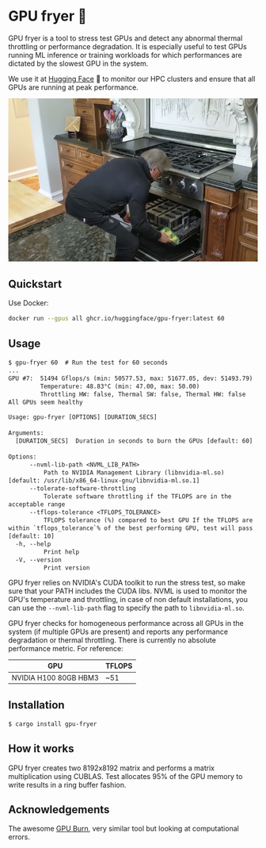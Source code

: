 # GPU fryer 🍳

GPU fryer is a tool to stress test GPUs and detect any abnormal thermal throttling or performance degradation.
It is especially useful to test GPUs running ML inference or training workloads for which
performances are dictated by the slowest GPU in the system.

We use it at [Hugging Face](https://huggingface.co) 🤗 to monitor our HPC clusters and ensure that all GPUs are running
at
peak performance.

![cooking.jpg](./assets/cooking.jpg)

## Quickstart

Use Docker:

```bash
docker run --gpus all ghcr.io/huggingface/gpu-fryer:latest 60
```

## Usage

```
$ gpu-fryer 60  # Run the test for 60 seconds
...
GPU #7:  51494 Gflops/s (min: 50577.53, max: 51677.05, dev: 51493.79)
         Temperature: 48.83°C (min: 47.00, max: 50.00)
         Throttling HW: false, Thermal SW: false, Thermal HW: false
All GPUs seem healthy
```

```
Usage: gpu-fryer [OPTIONS] [DURATION_SECS]

Arguments:
  [DURATION_SECS]  Duration in seconds to burn the GPUs [default: 60]

Options:
      --nvml-lib-path <NVML_LIB_PATH>
          Path to NVIDIA Management Library (libnvidia-ml.so) [default: /usr/lib/x86_64-linux-gnu/libnvidia-ml.so.1]
      --tolerate-software-throttling
          Tolerate software throttling if the TFLOPS are in the acceptable range
      --tflops-tolerance <TFLOPS_TOLERANCE>
          TFLOPS tolerance (%) compared to best GPU If the TFLOPS are within `tflops_tolerance`% of the best performing GPU, test will pass [default: 10]
  -h, --help
          Print help
  -V, --version
          Print version
```

GPU fryer relies on NVIDIA's CUDA toolkit to run the stress test, so make sure
that your PATH includes the CUDA libs.
NVML is used to monitor the GPU's temperature and throttling, in case of non default
installations, you can use the `--nvml-lib-path` flag to specify the path to `libnvidia-ml.so`.

GPU fryer checks for homogeneous performance across all GPUs in the system (if multiple GPUs are present) and reports
any performance degradation or thermal throttling.
There is currently no absolute performance metric. For reference:

| GPU                   | TFLOPS |
|-----------------------|--------|
| NVIDIA H100 80GB HBM3 | ~51    |

## Installation

```bash
$ cargo install gpu-fryer
```

## How it works

GPU fryer creates two 8192x8192 matrix and performs a matrix multiplication using CUBLAS.
Test allocates 95% of the GPU memory to write results in a ring buffer fashion.

## Acknowledgements

The awesome [GPU Burn](https://github.com/wilicc/gpu-burn), very similar tool but looking at computational errors.